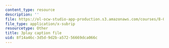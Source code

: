 ```yaml
---
content_type: resource
description: ''
file: https://ol-ocw-studio-app-production.s3.amazonaws.com/courses/8-06-quantum-physics-iii-spring-2018/8f14a46c3d5d9d2ba57256669dca066c_2-Td1mID8oQ.srt
file_type: application/x-subrip
resourcetype: Other
title: 3play caption file
uid: 8f14a46c-3d5d-9d2b-a572-56669dca066c
---
```

